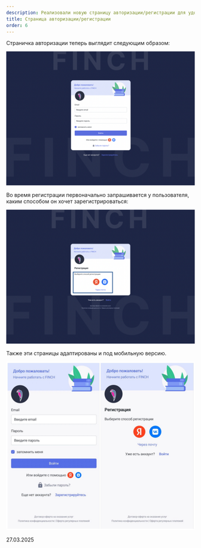 ```yaml
---
description: Реализовали новую страницу авторизации/регистрации для удобства пользователей
title: Страница авторизации/регистрации
order: 6
---
```


Страничка авторизации теперь выглядит следующим образом:

![](<./image (140).png>)

Во время регистрации первоначально запрашивается у пользователя, каким способом он хочет зарегистрироваться:

![](<./image (141).png>)

Также эти страницы адаптированы и под мобильную версию.

![](./image-2.jpg)

27\.03.2025